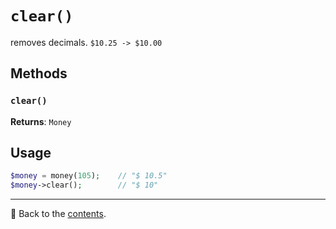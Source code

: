 # `clear()`

removes decimals. `$10.25 -> $10.00`

## Methods

### `clear()`
**Returns**: `Money`

## Usage

```php
$money = money(105);    // "$ 10.5"
$money->clear();        // "$ 10"
```

---

📌 Back to the [contents](/docs/04_money/README.md).
